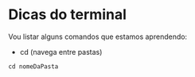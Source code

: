 # Dicas do terminal

Vou listar alguns comandos que estamos aprendendo:

- cd (navega entre pastas)
```
cd nomeDaPasta
```